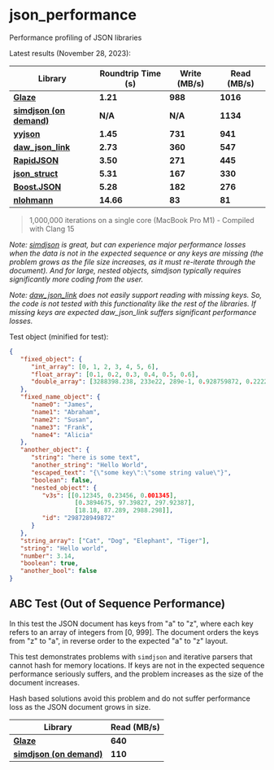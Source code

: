 # json_performance
Performance profiling of JSON libraries

Latest results (November 28, 2023):

| Library                                                      | Roundtrip Time (s) | Write (MB/s) | Read (MB/s) |
| ------------------------------------------------------------ | ------------------ | ------------ | ----------- |
| [**Glaze**](https://github.com/stephenberry/glaze)           | **1.21**           | **988**      | **1016**    |
| [**simdjson (on demand)**](https://github.com/simdjson/simdjson) | **N/A**            | **N/A**      | **1134**    |
| [**yyjson**](https://github.com/ibireme/yyjson)              | **1.45**           | **731**      | **941**     |
| [**daw_json_link**](https://github.com/beached/daw_json_link) | **2.73**           | **360**      | **547**     |
| [**RapidJSON**](https://github.com/Tencent/rapidjson)        | **3.50**           | **271**      | **445**     |
| [**json_struct**](https://github.com/jorgen/json_struct)     | **5.31**           | **167**      | **330**     |
| [**Boost.JSON**](https://boost.org/libs/json)                | **5.28**           | **182**      | **276**     |
| [**nlohmann**](https://github.com/nlohmann/json)             | **14.66**          | **83**       | **81**      |

>  1,000,000 iterations on a single core (MacBook Pro M1) - Compiled with Clang 15

*Note: [simdjson](https://github.com/simdjson/simdjson) is great, but can experience major performance losses when the data is not in the expected sequence or any keys are missing (the problem grows as the file size increases, as it must re-iterate through the document). And for large, nested objects, simdjson typically requires significantly more coding from the user.*

*Note: [daw_json_link](https://github.com/beached/daw_json_link) does not easily support reading with missing keys. So, the code is not tested with this functionality like the rest of the libraries. If missing keys are expected daw_json_link suffers significant performance losses.*

Test object (minified for test):

```json
{
   "fixed_object": {
      "int_array": [0, 1, 2, 3, 4, 5, 6],
      "float_array": [0.1, 0.2, 0.3, 0.4, 0.5, 0.6],
      "double_array": [3288398.238, 233e22, 289e-1, 0.928759872, 0.22222848, 0.1, 0.2, 0.3, 0.4]
   },
   "fixed_name_object": {
      "name0": "James",
      "name1": "Abraham",
      "name2": "Susan",
      "name3": "Frank",
      "name4": "Alicia"
   },
   "another_object": {
      "string": "here is some text",
      "another_string": "Hello World",
      "escaped_text": "{\"some key\":\"some string value\"}",
      "boolean": false,
      "nested_object": {
         "v3s": [[0.12345, 0.23456, 0.001345],
                  [0.3894675, 97.39827, 297.92387],
                  [18.18, 87.289, 2988.298]],
         "id": "298728949872"
      }
   },
   "string_array": ["Cat", "Dog", "Elephant", "Tiger"],
   "string": "Hello world",
   "number": 3.14,
   "boolean": true,
   "another_bool": false
}
```

## ABC Test (Out of Sequence Performance)

In this test the JSON document has keys from "a" to "z", where each key refers to an array of integers from [0, 999]. The document orders the keys from "z" to "a", in reverse order to the expected "a" to "z" layout.

This test demonstrates problems with `simdjson` and iterative parsers that cannot hash for memory locations. If keys are not in the expected sequence performance seriously suffers, and the problem increases as the size of the document increases.

Hash based solutions avoid this problem and do not suffer performance loss as the JSON document grows in size.

| Library                                                      | Read (MB/s) |
| ------------------------------------------------------------ | ----------- |
| [**Glaze**](https://github.com/stephenberry/glaze)           | **640**     |
| [**simdjson (on demand)**](https://github.com/simdjson/simdjson) | **110**     |
